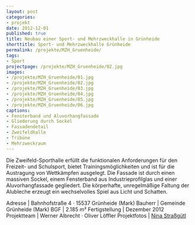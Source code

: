 ```yaml
---
layout: post
categories:
- projekt
date: 2012-12-01
published: true
title: Neubau einer Sport- und Mehrzweckhalle in Grünheide
shorttitle: Sport- und Mehrzweckhalle Grünheide
permalink: /projekte/MZH_Gruenheide/
tags: 
- Sport
projectpage: /projekte/MZH_Gruenheide/02.jpg
images:
- /projekte/MZH_Gruenheide/01.jpg
- /projekte/MZH_Gruenheide/02.jpg
- /projekte/MZH_Gruenheide/03.jpg
- /projekte/MZH_Gruenheide/04.jpg
- /projekte/MZH_Gruenheide/05.jpg
- /projekte/MZH_Gruenheide/06.jpg
captions:
- Fensterband und Aluvorhangfassade
- Gliederung durch Sockel
- Fassadendetail
- Zweifeldhalle
- Tribüne
- Mehrzweckraum
---
```

Die Zweifeld-Sporthalle erfüllt die funktionalen Anforderungen für den Freizeit- und Schulsport, bietet Trainingsmöglichkeiten und ist für die Austragung von Wettkämpfen ausgelegt. Die Fassade ist durch einen massiven Sockel, einem Fensterband aus Industrieprofilglas und einer Aluvorhangfassade gegliedert. Die körperhafte, unregelmäßige Faltung der Alubleche erzeugt ein wechselvolles Spiel aus Licht und Schatten.

Adresse				|	Bahnhofstraße 4 · 15537 Grünheide (Mark)
Bauherr				|	Gemeinde Grünheide (Mark)
BGF					|	2.185 m²
Fertigstellung		|	Dezember 2012
Projektteam			|	Werner Albrecht · Oliver Löffler 
Projektfotos		|	[Nina Straßgütl](http://www.ninastrg.de/)